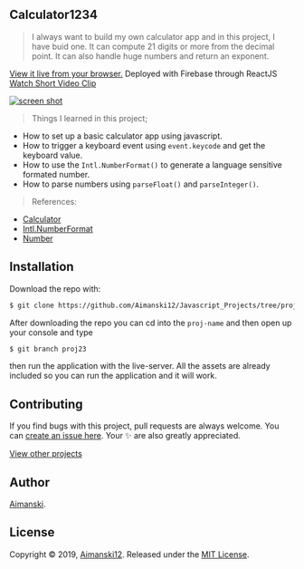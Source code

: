 ## Calculator1234

> I always want to build my own calculator app and in this project, I have buid one. It can compute 21 digits or more from the decimal point. It can also handle huge numbers and return an exponent. 

[View it live from your browser.](http://bit.ly/aimanski-js23-calculator) Deployed with Firebase through ReactJS<br>
[Watch Short Video Clip](https://youtu.be/gOpke_Eoiac) <br>

<div float="left">
  <a href="https://youtu.be/gOpke_Eoiac">
    <img src="https://github.com/Aimanski12/proj-resource/blob/master/libs/proj-js23-calculator.gif" alt="screen shot">
  </a>
</div>

> Things I learned in this project;
  * How to set up a basic calculator app using javascript.
  * How to trigger a keyboard event using `event.keycode` and get the keyboard value.
  * How to use the `Intl.NumberFormat()` to generate a language sensitive formated number.
  * How to parse numbers using `parseFloat()` and `parseInteger()`.

  > References:
  * [Calculator](https://en.wikipedia.org/wiki/Calculator)
  * [Intl.NumberFormat](https://developer.mozilla.org/en-US/docs/Web/JavaScript/Reference/Global_Objects/NumberFormat)
  * [Number](https://developer.mozilla.org/en-US/docs/Web/JavaScript/Reference/Global_Objects/Number)


## Installation

Download the repo with:

```bash
$ git clone https://github.com/Aimanski12/Javascript_Projects/tree/proj23 proj-name
```

After downloading the repo you can cd into the `proj-name` and then open up your console and type 

```bash
$ git branch proj23
```

then run the application with the live-server. All the assets are already included so you can run the application and it will work. 

## Contributing

If you find bugs with this project, pull requests are always welcome. You can [create an issue here](https://github.com/Aimanski12/Javascript_Projects/issues/new).
Your :sparkles: are also greatly appreciated.

[View other projects](http://bit.ly/aiman-javascript-projects)

## Author

[Aimanski](http://bit.ly/aiman-profile-github).

## License 

Copyright © 2019, [Aimanski12](http://bit.ly/aiman-profile-github).
Released under the [MIT License](LICENSE).

